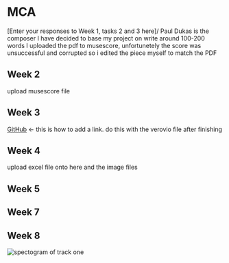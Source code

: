 # MCA
\[Enter your responses to Week 1, tasks 2 and 3 here\]/
Paul Dukas is the composer I have decided to base my project on
write around 100-200 words
I uploaded the pdf to musescore, unfortunetely the score was unsuccessful and corrupted so i edited the piece myself to match the PDF

## Week 2
upload musescore file

## Week 3
[GitHub](http://github.com) <- this is how to add a link. do this with the verovio file after finishing

## Week 4
upload excel file onto here and the image files

## Week 5

## Week 7

## Week 8

![spectogram of track one](track-one-sorcerers-apprentice.png)
